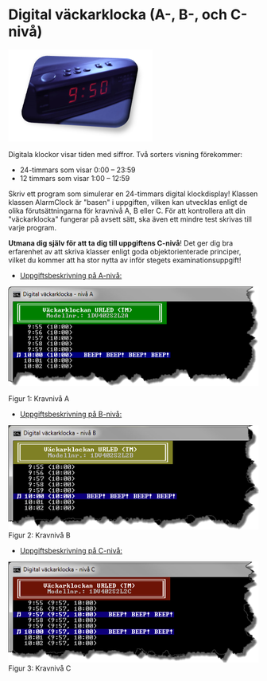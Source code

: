 # Digital väckarklocka (A-, B-, och C-nivå)

![ScreenShot A](bilder/digitalClockDisplay.png)

Digitala klockor visar tiden med siffror. Två sorters visning förekommer:

* 24-timmars som visar 0:00 – 23:59
* 12 timmars som visar 1:00 – 12:59

Skriv ett program som simulerar en 24-timmars digital klockdisplay! Klassen klassen AlarmClock är "basen" i uppgiften, vilken kan utvecklas enligt de olika förutsättningarna för kravnivå A, B eller C. För att kontrollera att din "väckarklocka" fungerar på avsett sätt, ska även ett mindre test skrivas till varje program. 

__Utmana dig själv för att ta dig till uppgiftens C-nivå__! Det ger dig bra erfarenhet av att skriva klasser enligt goda objektorienterade principer, vilket du kommer att ha stor nytta av inför stegets examinationsuppgift!    

- [Uppgiftsbeskrivning på A-nivå:](a-niva/)

![ScreenShot A](bilder/alarmClock_A.png)

Figur 1: Kravnivå A

- [Uppgiftsbeskrivning på B-nivå:](b-niva/)

![ScreenShot B](bilder/alarmClock_B.png)
Figur 2: Kravnivå B

- [Uppgiftsbeskrivning på C-nivå:](c-niva/)

![ScreenShot C](bilder/alarmClock_C.png)
Figur 3: Kravnivå C
